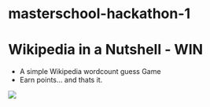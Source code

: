 # masterschool-hackathon-1
# Wikipedia in a Nutshell - WIN
- A simple Wikipedia wordcount guess Game
- Earn points... and thats it.
<img src="https://justusdeckerde.wordpress.com/wp-content/uploads/2025/04/win.png">